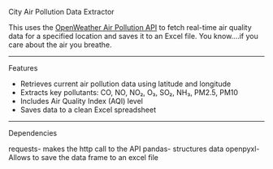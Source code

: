 City Air Pollution Data Extractor

This uses the [OpenWeather Air Pollution API](https://openweathermap.org/api/air-pollution) to fetch real-time air quality data for a specified location and saves it to an Excel file. You know....if you care about the air you breathe.

---

Features

- Retrieves current air pollution data using latitude and longitude
- Extracts key pollutants: CO, NO, NO₂, O₃, SO₂, NH₃, PM2.5, PM10
- Includes Air Quality Index (AQI) level
- Saves data to a clean Excel spreadsheet

---

Dependencies

requests- makes the http call to the API
pandas- structures data
openpyxl- Allows to save the data frame to an excel file
